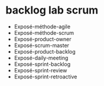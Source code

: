 # backlog lab scrum 

- Exposé-méthode-agile
- Exposé-méthode-scrum
- Exposé-product-owner
- Exposé-scrum-master
- Exposé-product-backlog
- Exposé-daily-meeting
- Exposé-sprint-backlog
- Exposé-sprint-review
- Exposé-sprint-retroactive